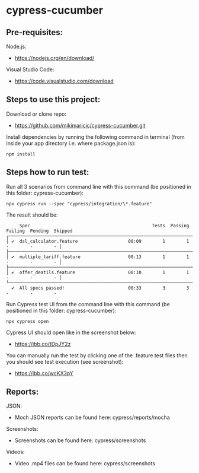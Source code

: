 # cypress-cucumber

## Pre-requisites:

Node.js:

- https://nodejs.org/en/download/

Visual Studio Code:

- https://code.visualstudio.com/download

## Steps to use this project:

Download or clone repo:

- https://github.com/mikimaricic/cypress-cucumber.git

Install dependencies by running the following command in terminal (from inside your app directory i.e. where package.json is):

```
npm install
```

## Steps how to run test:

Run all 3 scenarios from command line with this command (be positioned in this folder: cypress-cucumber):

```
npx cypress run --spec "cypress/integration/\*.feature"
```

The result should be:

```
     Spec                                              Tests  Passing  Failing  Pending  Skipped
┌────────────────────────────────────────────────────────────────────────────────────────────────┐
│ ✔  dsl_calculator.feature                   00:09        1        1        -        -        - │
├────────────────────────────────────────────────────────────────────────────────────────────────┤
│ ✔  multiple_tariff.feature                  00:13        1        1        -        -        - │
├────────────────────────────────────────────────────────────────────────────────────────────────┤
│ ✔  offer_deatils.feature                    00:10        1        1        -        -        - │
└────────────────────────────────────────────────────────────────────────────────────────────────┘
  ✔  All specs passed!                        00:33        3        3        -        -        -
```

Run Cypress test UI from the command line with this command (be positioned in this folder: cypress-cucumber):

```
npx cypress open
```

Cypress UI should open like in the screenshot below:

- https://ibb.co/tDpJY2z

You can manually run the test by clicking one of the .feature test files then you should see test execution (see screenshot):

- https://ibb.co/wcKX3pY

## Reports:

JSON:

- Moch JSON reports can be found here: cypress/reports/mocha

Screenshots:

- Screenshots can be found here: cypress/screenshots

Videos:

- Video .mp4 files can be found here: cypress/screenshots
